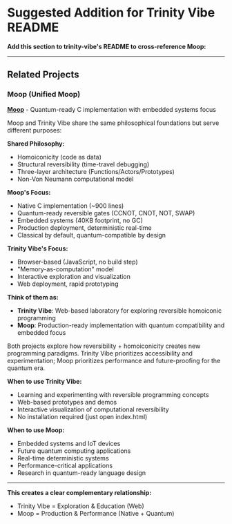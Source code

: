 # Suggested Addition for Trinity Vibe README

**Add this section to trinity-vibe's README to cross-reference Moop:**

---

## Related Projects

### Moop (Unified Moop)

**[Moop](https://github.com/Blobfish108/Miley)** - Quantum-ready C implementation with embedded systems focus

Moop and Trinity Vibe share the same philosophical foundations but serve different purposes:

**Shared Philosophy:**
- Homoiconicity (code as data)
- Structural reversibility (time-travel debugging)
- Three-layer architecture (Functions/Actors/Prototypes)
- Non-Von Neumann computational model

**Moop's Focus:**
- Native C implementation (~900 lines)
- Quantum-ready reversible gates (CCNOT, CNOT, NOT, SWAP)
- Embedded systems (40KB footprint, no GC)
- Production deployment, deterministic real-time
- Classical by default, quantum-compatible by design

**Trinity Vibe's Focus:**
- Browser-based (JavaScript, no build step)
- "Memory-as-computation" model
- Interactive exploration and visualization
- Web deployment, rapid prototyping

**Think of them as:**
- **Trinity Vibe**: Web-based laboratory for exploring reversible homoiconic programming
- **Moop**: Production-ready implementation with quantum compatibility and embedded focus

Both projects explore how reversibility + homoiconicity creates new programming paradigms. Trinity Vibe prioritizes accessibility and experimentation; Moop prioritizes performance and future-proofing for the quantum era.

**When to use Trinity Vibe:**
- Learning and experimenting with reversible programming concepts
- Web-based prototypes and demos
- Interactive visualization of computational reversibility
- No installation required (just open index.html)

**When to use Moop:**
- Embedded systems and IoT devices
- Future quantum computing applications
- Real-time deterministic systems
- Performance-critical applications
- Research in quantum-ready language design

---

**This creates a clear complementary relationship:**
- Trinity Vibe = Exploration & Education (Web)
- Moop = Production & Performance (Native + Quantum)
